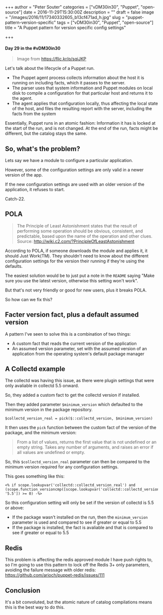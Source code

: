 +++
author = "Peter Souter"
categories = ["vDM30in30", "Puppet", "open-source"]
date = 2016-11-29T15:30:00Z
description = ""
draft = false
image = "/images/2016/11/17340332605_b13cf471ad_h.jpg"
slug = "puppet-pattern-version-specific"
tags = ["vDM30in30", "Puppet", "open-source"]
title = "A Puppet pattern for version specific config settings"

+++

#### Day 29 in the #vDM30in30

> Image from https://flic.kr/p/sqiJKP 

Let's talk about the lifecycle of a Puppet run.

* The Puppet agent process collects information about the host it is running on including facts, which it passes to the server.
* The parser uses that system information and Puppet modules on local disk to compile a configuration for that particular host and returns it to the agent.
* The agent applies that configuration locally, thus affecting the local state of the host, and files the resulting report with the server, including the facts from the system

Essentially, Puppet runs in an atomic fashion: Information it has is locked at the start of the run, and is not changed. At the end of the run, facts might be different, but the catalog stays the same.

## So, what's the problem?


Lets say we have a module to configure a particular application.

However, some of the configuration settings are only valid in a newer version of the app.

If the new configuration settings are used with an older version of the application, it refuses to start.

Catch-22.

## POLA

> The Principle of Least Astonishment states that the result of performing some operation should be obvious, consistent, and predictable, based upon the name of the operation and other clues.
Source: http://wiki.c2.com/?PrincipleOfLeastAstonishment

According to POLA, if someone downloads the module and applies it, it should Just Work(TM). They shouldn't need to know about the different configuration settings for the version their running if they're using the defaults.

The easiest solution would be to just put a note in the `README` saying "Make sure you use the latest version, otherwise this setting won't work". 

But that's not very friendly or good for new users, plus it breaks POLA.

So how can we fix this?

## Facter version fact, plus a default assumed version

A pattern I've seen to solve this is a combination of two things:

* A custom fact that reads the current version of the application
* An assumed version parameter, set with the assumed version of an application from the operating system's default package manager

## A Collectd example

The collectd was having this issue, as there were plugin settings that were only avaliable in collectd 5.5 onward.

So, they added a custom fact to get the collectd version if installed. 

Then they added parameter `$minimum_version` which defaulted to the minimum version in the package repository.

```puppet
$collectd_version_real = pick($::collectd_version, $minimum_version)
```

It then uses the `pick` function between the custom fact of the version of the package, and the minimum version:

> From a list of values, returns the first value that is not undefined or an empty string. Takes any number of arguments, and raises an error if all values are undefined or empty.

So, this `$collectd_version_real` parameter can then be compared to the minimum version required for any configuration settings.

This goes something like this:
```
<% if scope.lookupvar('collectd::collectd_version_real') and (scope.function_versioncmp([scope.lookupvar('collectd::collectd_version_real'), '5.5']) >= 0) -%>
```

So this configuration setting will only be set if the version of collectd is 5.5 or above:

* If the package wasn't installed on the run, then the `minimum_version` parameter is used and compared to see if greater or equal to 5.5
* If the package is installed, the fact is avaliable and that is compared to see if greater or equal to 5.5

## Redis

This problem is affecting the redis approved module I have push rights to, so I'm going to use this pattern to lock off the Redis 3+ only parameters, avoiding the failure message with older redis: https://github.com/arioch/puppet-redis/issues/111

## Conclusion

It's a bit convoluted, but the atomic nature of catalog compilations means this is the best way to do this.